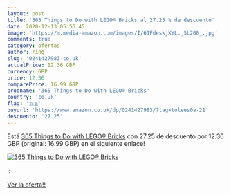 ```yaml
---
layout: post
title: '365 Things to Do with LEGO® Bricks al 27.25 % de descuento'
date: 2020-12-13 05:56:45
image: 'https://m.media-amazon.com/images/I/61FdeskjXYL._SL200_.jpg'
comments: true
category: ofertas
author: ring
slug: '0241427983-co.uk'
actualPrice: 12.36 GBP
currency: GBP
price: 12.36
comparePrice: 16.99 GBP
prodname: '365 Things to Do with LEGO® Bricks'
country: 'co.uk'
flag: '🇬🇧'
buyurl: 'https://www.amazon.co.uk/dp/0241427983/?tag=tolees0a-21'
descuento: '27.25'
---
```


Está [365 Things to Do with LEGO® Bricks](https://www.amazon.co.uk/dp/0241427983/?tag=tolees0a-21) con 27.25 de descuento por 12.36 GBP (original: 16.99 GBP) en el siguiente enlace!

[![365 Things to Do with LEGO® Bricks](https://m.media-amazon.com/images/I/61FdeskjXYL._SL200_.jpg)](https://www.amazon.co.uk/dp/0241427983/?tag=tolees0a-21)

ℹ️:


[Ver la oferta!!](https://www.amazon.co.uk/dp/0241427983/?tag=tolees0a-21)
